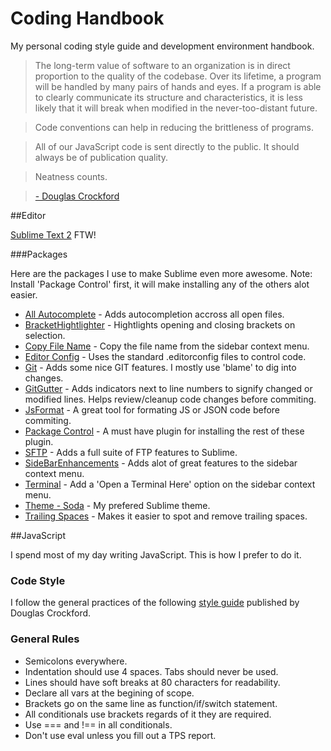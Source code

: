 Coding Handbook
========

My personal coding style guide and development environment handbook.

>The long-term value of software to an organization is in direct proportion to the quality of the codebase. Over its lifetime, a program will be handled by many pairs of hands and eyes. If a program is able to clearly communicate its structure and characteristics, it is less likely that it will break when modified in the never-too-distant future.

>Code conventions can help in reducing the brittleness of programs.

>All of our JavaScript code is sent directly to the public. It should always be of publication quality.

>Neatness counts.

>[- Douglas Crockford](http://javascript.crockford.com/code.html)

##Editor

[Sublime Text 2](http://www.sublimetext.com/2) FTW!

###Packages

Here are the packages I use to make Sublime even more awesome. Note: Install 'Package Control' first, it will make installing any of the others alot easier.

* [All Autocomplete](https://github.com/alienhard/SublimeAllAutocomplete) - Adds autocompletion accross all open files.
* [BracketHightlighter](https://github.com/facelessuser/BracketHighlighter) - Hightlights opening and closing brackets on selection.
* [Copy File Name](https://bitbucket.org/nwjlyons/copy-file-name) - Copy the file name from the sidebar context menu.
* [Editor Config](https://github.com/sindresorhus/editorconfig-sublime) - Uses the standard .editorconfig files to control code.
* [Git](https://github.com/kemayo/sublime-text-2-git) - Adds some nice GIT features. I mostly use 'blame' to dig into changes.
* [GitGutter](https://github.com/jisaacks/GitGutter) - Adds indicators next to line numbers to signify changed or modified lines. Helps review/cleanup code changes before commiting.
* [JsFormat](https://github.com/jdc0589/JsFormat) - A great tool for formating JS or JSON code before commiting.
* [Package Control](http://wbond.net/sublime_packages/package_control) - A must have plugin for installing the rest of these plugin.
* [SFTP](http://wbond.net/sublime_packages/sftp) - Adds a full suite of FTP features to Sublime.
* [SideBarEnhancements](https://github.com/titoBouzout/SideBarEnhancements) - Adds alot of great features to the sidebar context menu.
* [Terminal](http://wbond.net/sublime_packages/terminal) - Add a 'Open a Terminal Here' option on the sidebar context menu.
* [Theme - Soda](https://github.com/buymeasoda/soda-theme/) - My prefered Sublime theme.
* [Trailing Spaces](https://github.com/SublimeText/TrailingSpaces) - Makes it easier to spot and remove trailing spaces.

##JavaScript

I spend most of my day writing JavaScript. This is how I prefer to do it.

### Code Style

I follow the general practices of the following [style guide](http://javascript.crockford.com/code.html) published by Douglas Crockford.

### General Rules

* Semicolons everywhere.
* Indentation should use 4 spaces. Tabs should never be used.
* Lines should have soft breaks at 80 characters for readability.
* Declare all vars at the begining of scope.
* Brackets go on the same line as function/if/switch statement.
* All conditionals use brackets regards of it they are required.
* Use === and !== in all conditionals.
* Don't use eval unless you fill out a TPS report.
